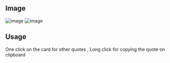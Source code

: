 ## Image

![image](https://github.com/user-attachments/assets/1e686655-49c2-4de3-ac36-b63272d8a7e3)
 ![image](https://github.com/user-attachments/assets/aeee6c2b-e2f7-45f8-ae27-d55f1f98e172)



## Usage 
One click on the card for other quotes ,
Long click for copying the quote on clipboard
